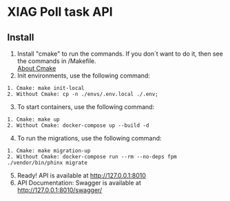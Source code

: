 # XIAG Poll task API

## Install

1. Install "cmake" to run the commands. If you don`t want to do it, then see the commands in /Makefile. 
</br> <a href='https://cmake.org/'>About Cmake</a> 
2. Init environments, use the following command:
```
1. Cmake: make init-local
2. Without Cmake: cp -n ./envs/.env.local ./.env;
```
3. To start containers, use the following command:
```
1. Cmake: make up
2. Without Cmake: docker-compose up --build -d
```
4. To run the migrations, use the following command:
```
1. Cmake: make migration-up
2. Without Cmake: docker-compose run --rm --no-deps fpm ./vendor/bin/phinx migrate
```
5. Ready! API is available at http://127.0.0.1:8010
6. API Documentation: Swagger is available at http://127.0.0.1:8010/swagger/